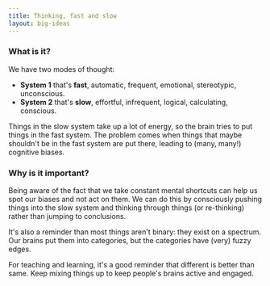```yaml
---
title: Thinking, fast and slow
layout: big-ideas
---
```


### What is it?

We have two modes of thought:

- **System 1** that's **fast**, automatic, frequent, emotional, stereotypic, unconscious.
- **System 2** that's **slow**, effortful, infrequent, logical, calculating, conscious.

Things in the slow system take up a lot of energy, so the brain tries to put things in the fast system. The problem comes when things that maybe shouldn't be in the fast system are put there, leading to (many, many!) cognitive biases.

### Why is it important?

Being aware of the fact that we take constant mental shortcuts can help us spot our biases and not act on them. We can do this by consciously pushing things into the slow system and thinking through things (or re-thinking) rather than jumping to conclusions.

It's also a reminder than most things aren't binary: they exist on a spectrum. Our brains put them into categories, but the categories have (very) fuzzy edges.

For teaching and learning, it's a good reminder that different is better than same. Keep mixing things up to keep people's brains active and engaged.

